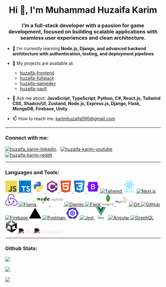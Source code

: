 <h1 align="center">Hi 👋, I'm Muhammad Huzaifa Karim</h1>
<h3 align="center">I’m a full-stack developer with a passion for game development, focused on building scalable applications with seamless user experiences and clean architecture.</h3>

- 🚀 I’m currently learning **Node.js, Django, and advanced backend architecture with authentication, testing, and deployment pipelines**

- 🧠 My projects are available at:

  - [huzaifa-frontend](https://github.com/huzaifa-frontend)
  - [huzaifa-fullstack](https://github.com/huzaifa-fullstack)
  - [huzaifa-gamedev](https://github.com/huzaifa-gamedev)
  - [huzaifa-vault](https://github.com/huzaifa-vault)

- 💬 Ask me about: **JavaScript, TypeScript, Python, C#, React.js, Tailwind CSS, Shadcn/UI, Zustand, Node.js, Express.js, Django, Flask, MongoDB, Firebase, Unity**

- 📫 How to reach me: <a href="mailto:karimhuzaifa590@gmail.com">karimhuzaifa590@gmail.com</a>

---

<h3 align="left">Connect with me:</h3>
<p align="left">
  <a href="https://www.linkedin.com/in/muhammad-huzaifa-karim-590k" target="_blank" style="margin-right: 10px;">
    <img align="center" src="https://raw.githubusercontent.com/rahuldkjain/github-profile-readme-generator/master/src/images/icons/Social/linked-in-alt.svg"
    alt="huzaifa_karim-linkedin" height="30" width="40" />
  </a>
  <a href="https://www.youtube.com/@huzaifa_karim" target="_blank" style="margin-right: 10px;">
    <img align="center" src="https://raw.githubusercontent.com/rahuldkjain/github-profile-readme-generator/master/src/images/icons/Social/youtube.svg"
    alt="huzaifa-karim-youtube" height="30" width="40" />
  </a>
  <a href="https://www.reddit.com/u/Huzaifa_karim" target="_blank" style="margin-right: 10px;">
    <img align="center" src="https://raw.githubusercontent.com/rahuldkjain/github-profile-readme-generator/master/src/images/icons/Social/reddit.svg"
    alt="huzaifa-karim-reddit" height="30" width="40" />
  </a>
</p>


---

<h3 align="left">Languages and Tools:</h3>
<p align="left">
  <!-- Languages -->
  <a href="https://developer.mozilla.org/en-US/docs/Web/JavaScript" target="_blank" rel="noreferrer">
    <img src="https://raw.githubusercontent.com/devicons/devicon/master/icons/javascript/javascript-original.svg" alt="JavaScript" width="40" height="40"/>
  </a>
  <a href="https://www.typescriptlang.org/" target="_blank" rel="noreferrer">
    <img src="https://raw.githubusercontent.com/devicons/devicon/master/icons/typescript/typescript-original.svg" alt="TypeScript" width="40" height="40"/>
  </a>
  <a href="https://www.python.org/" target="_blank" rel="noreferrer">
    <img src="https://raw.githubusercontent.com/devicons/devicon/master/icons/python/python-original.svg" alt="Python" width="40" height="40"/>
  </a>
  <a href="https://docs.microsoft.com/en-us/dotnet/csharp/" target="_blank" rel="noreferrer">
  <img src="https://raw.githubusercontent.com/devicons/devicon/master/icons/csharp/csharp-original.svg" alt="C#" width="40" height="40"/>
  </a>

  <!-- Frontend -->
  <a href="https://developer.mozilla.org/en-US/docs/Web/HTML" target="_blank" rel="noreferrer">
    <img src="https://raw.githubusercontent.com/devicons/devicon/master/icons/html5/html5-original.svg" alt="HTML5" width="40" height="40"/>
  </a>
  <a href="https://developer.mozilla.org/en-US/docs/Web/CSS" target="_blank" rel="noreferrer">
    <img src="https://raw.githubusercontent.com/devicons/devicon/master/icons/css3/css3-original.svg" alt="CSS3" width="40" height="40"/>
  </a>
  <a href="https://getbootstrap.com/" target="_blank" rel="noreferrer">
  <img src="https://raw.githubusercontent.com/devicons/devicon/master/icons/bootstrap/bootstrap-original.svg" alt="Bootstrap" width="40" height="40" />
  </a>
  <a href="https://tailwindcss.com/" target="_blank" rel="noreferrer">
    <img src="https://www.vectorlogo.zone/logos/tailwindcss/tailwindcss-icon.svg" alt="Tailwind" width="40" height="40"/>
  </a>
  <a href="https://react.dev/" target="_blank" rel="noreferrer">
    <img src="https://raw.githubusercontent.com/devicons/devicon/master/icons/react/react-original-wordmark.svg" alt="React" width="40" height="40"/>
  </a>
  <a href="https://nextjs.org/" target="_blank" rel="noreferrer">
    <img src="https://cdn.worldvectorlogo.com/logos/nextjs-2.svg" alt="Next.js" width="40" height="40"/>
  </a>
  <a href="https://redux.js.org/" target="_blank" rel="noreferrer">
    <img src="https://raw.githubusercontent.com/devicons/devicon/master/icons/redux/redux-original.svg" alt="Redux" width="40" height="40"/>
  </a>

  <!-- Animation & UI -->
  <a href="https://figma.com/" target="_blank" rel="noreferrer">
    <img src="https://www.vectorlogo.zone/logos/figma/figma-icon.svg" alt="Figma" width="40" height="40"/>
  </a>

  <!-- Backend -->
  <a href="https://nodejs.org/" target="_blank" rel="noreferrer">
    <img src="https://raw.githubusercontent.com/devicons/devicon/master/icons/nodejs/nodejs-original-wordmark.svg" alt="Node.js" width="40" height="40"/>
  </a>
  <a href="https://expressjs.com/" target="_blank" rel="noreferrer">
  <img src="https://raw.githubusercontent.com/devicons/devicon/master/icons/express/express-original-wordmark.svg" alt="Express.js" width="40" height="40" />
  </a>
  <a href="https://www.djangoproject.com/" target="_blank" rel="noreferrer">
    <img src="https://cdn.worldvectorlogo.com/logos/django.svg" alt="Django" width="40" height="40"/>
  </a>
  <a href="https://flask.palletsprojects.com/" target="_blank" rel="noreferrer">
  <img src="https://cdn.worldvectorlogo.com/logos/flask.svg" alt="Flask" width="40" height="40" />
  </a>

  <!-- Databases -->
  <a href="https://www.mongodb.com/" target="_blank" rel="noreferrer">
    <img src="https://raw.githubusercontent.com/devicons/devicon/master/icons/mongodb/mongodb-original-wordmark.svg" alt="MongoDB" width="40" height="40"/>
  </a>
  <a href="https://www.mysql.com/" target="_blank" rel="noreferrer">
    <img src="https://raw.githubusercontent.com/devicons/devicon/master/icons/mysql/mysql-original-wordmark.svg" alt="MySQL" width="40" height="40"/>
  </a>

  <!-- Tools -->
  <a href="https://git-scm.com/" target="_blank" rel="noreferrer">
    <img src="https://www.vectorlogo.zone/logos/git-scm/git-scm-icon.svg" alt="Git" width="40" height="40"/>
  </a>
  <a href="https://github.com/" target="_blank" rel="noreferrer">
    <img src="https://www.vectorlogo.zone/logos/github/github-icon.svg" alt="GitHub" width="40" height="40"/>
  </a>
  <a href="https://firebase.google.com/" target="_blank" rel="noreferrer">
    <img src="https://www.vectorlogo.zone/logos/firebase/firebase-icon.svg" alt="Firebase" width="40" height="40" />
  </a>
  <a href="https://vercel.com/" target="_blank" rel="noreferrer">
  <img src="https://raw.githubusercontent.com/devicons/devicon/master/icons/vercel/vercel-original.svg" alt="Vercel" width="40" height="40" />
  </a>
  <a href="https://postman.com" target="_blank" rel="noreferrer">
    <img src="https://www.vectorlogo.zone/logos/getpostman/getpostman-icon.svg" alt="Postman" width="40" height="40"/>
  </a>
  <a href="https://eslint.org/" target="_blank" rel="noreferrer">
    <img src="https://raw.githubusercontent.com/devicons/devicon/master/icons/eslint/eslint-original.svg" alt="ESLint" width="40" height="40"/>
  </a>

  <!-- Testing -->
  <a href="https://jestjs.io/" target="_blank" rel="noreferrer">
    <img src="https://www.vectorlogo.zone/logos/jestjsio/jestjsio-icon.svg" alt="Jest" width="40" height="40"/>
  </a>

  <!-- Extra Frameworks -->
  <a href="https://vuejs.org/" target="_blank" rel="noreferrer">
    <img src="https://raw.githubusercontent.com/devicons/devicon/master/icons/vuejs/vuejs-original-wordmark.svg" alt="Vue.js" width="40" height="40"/>
  </a>
  <a href="https://angular.io/" target="_blank" rel="noreferrer">
    <img src="https://angular.io/assets/images/logos/angular/angular.svg" alt="Angular" width="40" height="40"/>
  </a>
  <a href="https://graphql.org/" target="_blank" rel="noreferrer">
    <img src="https://www.vectorlogo.zone/logos/graphql/graphql-icon.svg" alt="GraphQL" width="40" height="40"/>
  </a>
  <a href="https://unity.com/" target="_blank" rel="noreferrer">
    <img src="https://raw.githubusercontent.com/devicons/devicon/master/icons/unity/unity-original.svg" alt="Unity" width="40" height="40"/>
  </a>
  <a href="https://jwt.io/" target="_blank" rel="noreferrer">
  <img src="https://cdn.jsdelivr.net/npm/simple-icons@v9/icons/jsonwebtokens.svg" alt="JWT" width="40" height="40" style="filter: invert(1);" />
  </a>
  <a href="https://www.passportjs.org/" target="_blank" rel="noreferrer">
  <img src="https://cdn.jsdelivr.net/npm/simple-icons@v9/icons/passport.svg" alt="Passport.js" width="40" height="40" style="filter: invert(1);" />
  </a>
</p>

---

<h3 align="left">Github Stats:</h3>
<p align="left">
  <img src="https://github-readme-stats.vercel.app/api/top-langs/?username=huzaifakarim1&layout=compact&theme=dark" />
</p>

<p align="left">
  <img src="https://github-readme-stats.vercel.app/api?username=huzaifakarim1&show_icons=true&theme=dark" />
</p>

<p align="left">
<img src="https://github-readme-streak-stats.herokuapp.com/?user=huzaifakarim1&theme=dark" />
</p>
